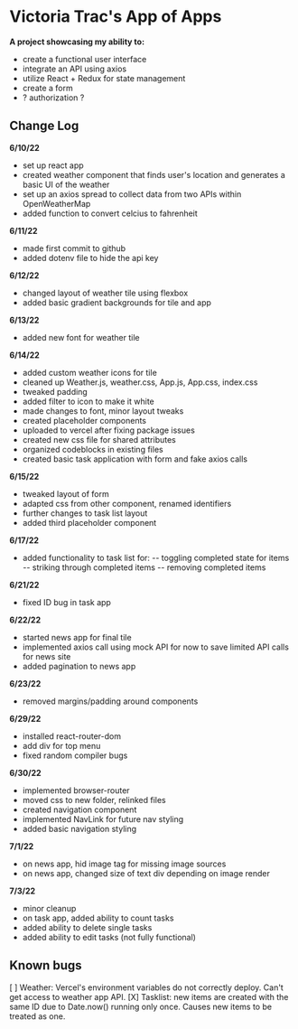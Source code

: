# Victoria Trac's App of Apps

**A project showcasing my ability to:**
- create a functional user interface
- integrate an API using axios
- utilize React + Redux for state management
- create a form 
- ? authorization ?

## Change Log

**6/10/22**
- set up react app
- created weather component that finds user's location and generates a basic UI of the weather
- set up an axios spread to collect data from two APIs within OpenWeatherMap
- added function to convert celcius to fahrenheit

**6/11/22**
- made first commit to github
- added dotenv file to hide the api key

**6/12/22**
- changed layout of weather tile using flexbox
- added basic gradient backgrounds for tile and app

**6/13/22**
- added new font for weather tile

**6/14/22**
- added custom weather icons for tile
- cleaned up Weather.js, weather.css, App.js, App.css, index.css
- tweaked padding
- added filter to icon to make it white
- made changes to font, minor layout tweaks
- created placeholder components
- uploaded to vercel after fixing package issues
- created new css file for shared attributes
- organized codeblocks in existing files
- created basic task application with form and fake axios calls

**6/15/22**
- tweaked layout of form
- adapted css from other component, renamed identifiers
- further changes to task list layout
- added third placeholder component

**6/17/22**
- added functionality to task list for:
-- toggling completed state for items
-- striking through completed items
-- removing completed items

**6/21/22**
- fixed ID bug in task app

**6/22/22**
- started news app for final tile
- implemented axios call using mock API for now to save limited API calls for news site
- added pagination to news app

**6/23/22**
- removed margins/padding around components

**6/29/22**
- installed react-router-dom
- add div for top menu
- fixed random compiler bugs

**6/30/22**
- implemented browser-router
- moved css to new folder, relinked files
- created navigation component
- implemented NavLink for future nav styling
- added basic navigation styling

**7/1/22**
- on news app, hid image tag for missing image sources
- on news app, changed size of text div depending on image render

**7/3/22**
- minor cleanup
- on task app, added ability to count tasks
- added ability to delete single tasks
- added ability to edit tasks (not fully functional)


## Known bugs
[ ] Weather: Vercel's environment variables do not correctly deploy. Can't get access to weather app API.
[X] Tasklist: new items are created with the same ID due to Date.now() running only once. Causes new items to be treated as one.
